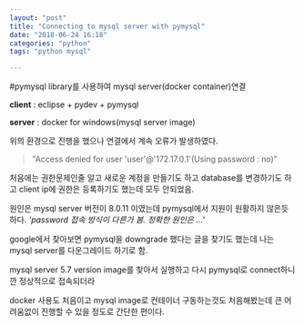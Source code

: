 ```yaml
---
layout: "post"
title: "Connecting to mysql server with pymysql"
date: "2018-06-24 16:18"
categories: "python"
tags: "python mysql"

---
```


#pymysql library를 사용하여 mysql server(docker container)연결

**client** : eclipse + pydev + pymysql

**server** : docker for windows(mysql server image)

위의 환경으로 진행을 했으나 연결에서 계속 오류가 발생하였다.

>"Access denied for user 'user'@'172.17.0.1'(Using password : no)"

처음에는 권한문제인줄 알고 새로운 계정을 만들기도 하고 database를 변경하기도 하고 client ip에 권한은 등록하기도 했는데 모두 안되었음.

원인은 mysql server 버전이 8.0.11 이였는데 pymysql에서 지원이 원활하지 않은듯 하다.
*'password 접속 방식이 다른가 봄. 정확한 원인은 ...'*

google에서 찾아보면 pymysql을 downgrade 했다는 글을 찾기도 했는데 나는 mysql server를 다운그레이드 하기로 함.

mysql server 5.7 version image를 찾아서 실행하고 다시 pymysql로 connect하니깐 정상적으로 접속되더라

docker 사용도 처음이고 mysql image로 컨테이너 구동하는것도 처음해봤는데 큰 어려움없이 진행할 수 있을 정도로 간단한 편이다.
